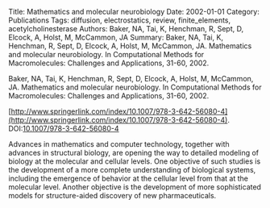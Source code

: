 Title: Mathematics and molecular neurobiology
Date: 2002-01-01
Category: Publications
Tags: diffusion, electrostatics, review, finite_elements, acetylcholinesterase
Authors: Baker, NA, Tai, K, Henchman, R, Sept, D, Elcock, A, Holst, M, McCammon, JA
Summary: Baker, NA, Tai, K, Henchman, R, Sept, D, Elcock, A, Holst, M, McCammon, JA. Mathematics and molecular neurobiology. In Computational Methods for Macromolecules: Challenges and Applications, 31-60, 2002.

Baker, NA, Tai, K, Henchman, R, Sept, D, Elcock, A, Holst, M, McCammon, JA. Mathematics and molecular neurobiology. In Computational Methods for Macromolecules: Challenges and Applications, 31-60, 2002.

[http://www.springerlink.com/index/10.1007/978-3-642-56080-4](http://www.springerlink.com/index/10.1007/978-3-642-56080-4). DOI:[10.1007/978-3-642-56080-4](http://dx.doi.org/10.1007/978-3-642-56080-4)

Advances in mathematics and computer technology, together with advances in structural biology, are opening the way to detailed modeling of biology at the molecular and cellular levels. One objective of such studies is the development of a more complete understanding of biological systems, including the emergence of behavior at the cellular level from that at the molecular level. Another objective is the development of more sophisticated models for structure-aided discovery of new pharmaceuticals.
